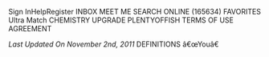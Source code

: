 Sign InHelpRegister INBOX MEET ME SEARCH ONLINE (165634) FAVORITES Ultra Match CHEMISTRY UPGRADE PLENTYOFFISH TERMS OF USE AGREEMENT

_Last Updated On November 2nd, 2011_ DEFINITIONS â€œYouâ€